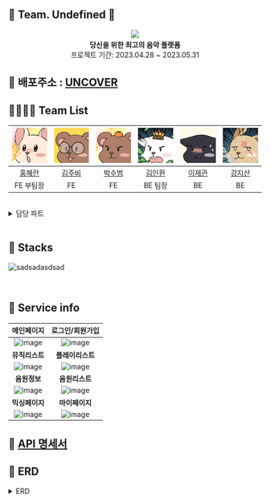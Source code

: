 ## 🧡 Team. Undefined 🧡


<div align="center">
 <img src="https://github.com/codestates-seb/seb43_main_017/assets/119921683/ecbd10f7-adeb-43c0-b928-bdaf212c4bc1">
 <br>
<b>당신을 위한 최고의 음악 플랫폼</b><br>
 프로젝트 기간: 2023.04.28 ~ 2023.05.31
</div>

## 🔗 배포주소 : [UNCOVER](http://mainproject-uncover.s3-website.ap-northeast-2.amazonaws.com)

## 👨‍👨‍👧‍👧 Team List
|![홍혜란](./img/rab.png)|![김주비](./img/4.png)|![박수범](./img/%EC%88%98%EB%B2%94%EC%9D%B4.png)|![김인환](./img/%EB%94%94%EB%AC%B4.jpg)|![이재관](./img/%EA%B2%80%EB%83%A5%EC%9D%B4.png)|![강지산](./img/%EB%8B%B4%EC%A7%80.png)|
|:---:|:---:|:---:|:---:|:---:|:---:|
|[홍혜란](https://github.com/forhrever)|[김주비](https://github.com/mscojl24)|[박수범](https://github.com/parksubeom)|[김인환](https://github.com/Preasim)|[이재관](https://github.com/CordJG)|[강지산](https://github.com/hunm719)|
|FE 부팀장|FE|FE|BE 팀장|BE|BE|

<br>

<details>
<summary>담당 파트</summary>
<div markdown="1">

**홍혜란**
 - Musiclist page (Trending, musiclist)
 - Musiclist like (CRUD)
 - Mypage 회원정보
 - Mypage like list (RD)
 - Mypage Myplaylist (CRUD)
 - Mypage Myplaylist Music (RD)
 
 **김주비**
 - 전반적 반응형 css 및 Animation 동작구현
 - Main page (fullpage-scroll)
 - Playlist page (slider/tap-menu)
 - Navigate component
 - MusicDetail page
 - Comment (CRUD)
 - Sound component (+playlist-viewer)
 - Mypage 회원탈퇴
 - Sreach (playlist/musiclist)
 - Download + Pagination 구현
 
 **박수범**
 - env 파일 관리
 - 로컬 Signin/Signup
 - 유저정보 관리
 - Oauth 네이버
 - Oauth 카카오
 - Oauth 구글
 - Mixing Page (Play list)
 - Mixing Page (Drag & Drop)
 - Mixing Page (Controlbar)
 - Mixing Page 반응형 css Animation 동작구현
 - Mypage Myplaylist Music (CU)
 
 **김인환**
 - Playlist CRUD
 - Playlist 좋아요 기능
 - Playlist 댓글 기능
 - Playlist 태그 기능
 - 태그 CRUD
 
 **이재관**
 - Member CRUD
 - Security
 - JWT
 - local 로그인,로그아웃 구현
 - OAuth2 구글,네이버,카카오 구현
 - AWS deployment
 - s3 버킷 이미지 연동(프로필 이미지)
 - Tag CRUD
 - 개인 Member 맞춤 음악 추천 기능
 
 **강지산**
 - music CRUD 구현
 - musicLike 구현
 - musicComment 구현
 - 키워드 검색 구현
 - 태그 검색 기능 구현
 - AWS deployment

</div>
</details>

<br>

## 📂 Stacks

![sadsadasdsad](https://github.com/codestates-seb/seb43_main_017/assets/119921683/c3a84d84-cbfa-4015-aa3d-d8fb38705a7d)


<br>

## 📸 Service info

|메인페이지|로그인/회원가입|
|:---:|:---:|
|![image](https://github.com/codestates-seb/seb43_main_017/assets/119921683/4412e1e5-b38e-4539-a309-bffebdfd689e)|![image](https://github.com/codestates-seb/seb43_main_017/assets/119921683/2e0364f1-c02a-47a0-a9bc-6c19915189ac)|
|<b>뮤직리스트</b>|<b>플레이리스트</b>|
|![image](https://github.com/codestates-seb/seb43_main_017/assets/119921683/d86dc52d-35d1-4cf6-8200-50e47925f1ea)|![image](https://github.com/codestates-seb/seb43_main_017/assets/119921683/106acbbd-2601-4214-af59-b9478f3797e5)|
|<b>음원정보</b>|<b>음원리스트</b>|
|![image](https://github.com/codestates-seb/seb43_main_017/assets/119921683/989c7b47-fd20-4961-a79b-946de47c01c0)|![image](https://github.com/codestates-seb/seb43_main_017/assets/119921683/de4738c2-bebd-43a5-bf93-86308df1762c)|
|<b>믹싱페이지</b>|<b>마이페이지</b>|
|![image](https://github.com/codestates-seb/seb43_main_017/assets/119921683/e6eb0c95-9f2c-49f9-a546-82129733cd7c)|![image](https://github.com/codestates-seb/seb43_main_017/assets/119921683/f9e8c596-f04b-4441-b70c-457bd73f5350)|



## 📃 [API 명세서](https://documenter.getpostman.com/view/25524075/2s93eX1DP8#de8c1b63-20c9-40cf-ad48-514269974fb3)

## 📃 ERD

<details>
<summary>ERD</summary>
<div markdown="1">

<img src="./img/erd.png" alt="erdImg">

</div>
</details>
     </details>
